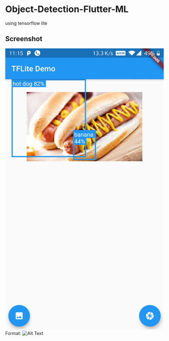 # Object-Detection-Flutter-ML
  using tensorflow lite


## Screenshot


![GitHub Logo](/screenshot/screenshot-1579369551080.jpg)
Format: ![Alt Text](url)
